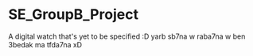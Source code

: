 # SE_GroupB_Project
A digital watch that's yet to be specified :D
yarb sb7na w raba7na w ben 3bedak ma tfda7na xD
